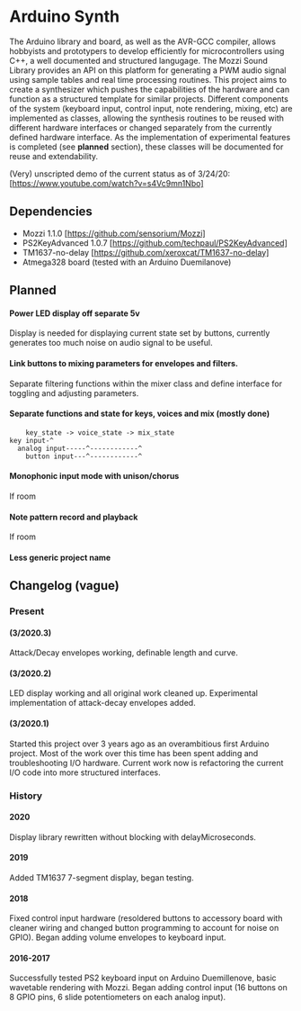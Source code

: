 # Arduino Synth
The Arduino library and board, as well as the AVR-GCC compiler, allows hobbyists and prototypers to develop efficiently for microcontrollers using C++, a well documented and structured langugage. The Mozzi Sound Library provides an API on this platform for generating a PWM audio signal using sample tables and real time processing routines. This project aims to create a synthesizer which pushes the capabilities of the hardware and can function as a structured template for similar projects. Different components of the system (keyboard input, control input, note rendering, mixing, etc) are implemented as classes, allowing the synthesis routines to be reused with different hardware interfaces or changed separately from the currently defined hardware interface. As the implementation of experimental features is completed (see **planned** section), these classes will be documented for reuse and extendability. 

(Very) unscripted demo of the current status as of 3/24/20: [https://www.youtube.com/watch?v=s4Vc9mn1Nbo]

## Dependencies
* Mozzi 1.1.0 [https://github.com/sensorium/Mozzi]
* PS2KeyAdvanced 1.0.7 [https://github.com/techpaul/PS2KeyAdvanced]
* TM1637-no-delay [https://github.com/xeroxcat/TM1637-no-delay]
* Atmega328 board (tested with an Arduino Duemilanove)

## Planned
#### Power LED display off separate 5v
Display is needed for displaying current state set by buttons, currently generates too much noise on audio signal to be useful.

#### Link buttons to mixing parameters for envelopes and filters.
Separate filtering functions within the mixer class and define interface for toggling and adjusting parameters.

#### Separate functions and state for keys, voices and mix (mostly done)
```
    key_state -> voice_state -> mix_state
key input-^
  analog input-----^------------^
    button input---^------------^
```
#### Monophonic input mode with unison/chorus
If room 

#### Note pattern record and playback
If room

#### Less generic project name
## Changelog (vague)
### Present
#### (3/2020.3)
Attack/Decay envelopes working, definable length and curve. 

#### (3/2020.2) 
LED display working and all original work cleaned up. Experimental implementation of attack-decay envelopes added.

#### (3/2020.1) 
Started this project over 3 years ago as an overambitious first Arduino project. Most of the work over this time has been spent adding and troubleshooting I/O hardware. Current work now is refactoring the current I/O code into more structured interfaces. 

### History
#### 2020
Display library rewritten without blocking with delayMicroseconds.

#### 2019
Added TM1637 7-segment display, began testing.

#### 2018
Fixed control input hardware (resoldered buttons to accessory board with cleaner wiring and changed button programming to account for noise on GPIO).
Began adding volume envelopes to keyboard input.

#### 2016-2017
Successfully tested PS2 keyboard input on Arduino Duemillenove, basic wavetable rendering with Mozzi. 
Began adding control input (16 buttons on 8 GPIO pins, 6 slide potentiometers on each analog input). 

